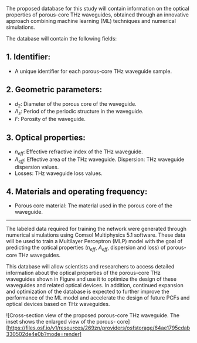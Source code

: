 The proposed database for this study will contain information on the optical properties of porous-core THz waveguides, obtained through an innovative approach combining machine learning (ML) techniques and numerical simulations. 

The database will contain the following fields:

## 1. Identifier: ##
- A unique identifier for each porous-core THz waveguide sample.

##  2. Geometric parameters: ## 
 - $d_{2}$: Diameter of the porous core of the waveguide. 
 - $\Lambda_{s}$: Period of the periodic structure in the waveguide.
 - $F$: Porosity of the waveguide. 

##  3. Optical properties: ## 
- $n_{eff}$: Effective refractive index of the THz waveguide.
 - $A_{eff}$: Effective area of the THz waveguide. Dispersion: THz waveguide dispersion values. 
  - Losses: THz waveguide loss values. 

## 4. Materials and operating frequency: ## 
- Porous core material: The material used in the porous core of the waveguide. 

----------

The labeled data required for training the network were generated through numerical simulations using Comsol Multiphysics 5.1 software. These data will be used to train a Multilayer Perceptron (MLP) model with the goal of predicting the optical properties ($n_{eff}$, $A_{eff}$, dispersion and loss) of porous-core THz waveguides. 

This database will allow scientists and researchers to access detailed information about the optical properties of the porous-core THz waveguides shown in Figure and use it to optimize the design of these waveguides and related optical devices. In addition, continued expansion and optimization of the database is expected to further improve the performance of the ML model and accelerate the design of future PCFs and optical devices based on THz waveguides.

![Cross-section view of the proposed porous-core THz waveguide. The inset shows the enlarged view of the porous- core][https://files.osf.io/v1/resources/269zn/providers/osfstorage/64ae1795cdab330502de4e0b?mode=render]
